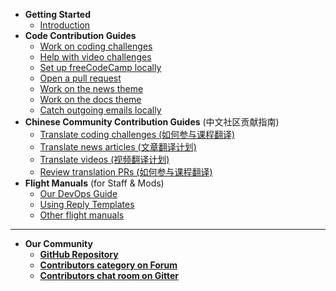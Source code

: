 - **<i class="fad fa-hourglass-start"></i> Getting Started**
  - [Introduction](/index.md 'Contribute to the freeCodeCamp.org Community')
- **<i class="fad fa-code"></i> Code Contribution Guides**
  - [Work on coding challenges](/how-to-work-on-coding-challenges.md)
  - [Help with video challenges](/how-to-help-with-video-challenges.md)
  - [Set up freeCodeCamp locally](/how-to-setup-freecodecamp-locally.md)
  - [Open a pull request](/how-to-open-a-pull-request.md)
  - [Work on the news theme](/how-to-work-on-the-news-theme.md)
  - [Work on the docs theme](/how-to-work-on-the-docs-theme.md)
  - [Catch outgoing emails locally](/how-to-catch-outgoing-emails-locally.md)
- **<i class="fad fa-language"></i> Chinese Community Contribution Guides** (中文社区贡献指南)
  - [Translate coding challenges (如何参与课程翻译)](/chinese-guides/translate-coding-challenges.md)
  - [Translate news articles (文章翻译计划)](/chinese-guides/translate-news-articles.md)
  - [Translate videos (视频翻译计划)](/chinese-guides/translate-videos.md)
  - [Review translation PRs (如何参与课程翻译)](/chinese-guides/review-translation-prs.md)
- **<i class="fad fa-plane-alt"></i> Flight Manuals** (for Staff & Mods)
  - [Our DevOps Guide](/devops.md)
  - [Using Reply Templates](/flight-manuals/using-reply-templates.md)
  - [Other flight manuals](/flight-manuals/)

---

- **<i class="fad fa-user-friends"></i> Our Community**
  - [**<i class="fab fa-github"></i> GitHub Repository**](https://github.com/freecodecamp/freecodecamp)
  - [**<i class="fab fa-discourse"></i> Contributors category on Forum**](https://freecodecamp.org/forum/c/contributors)
  - [**<i class="fab fa-gitter"></i> Contributors chat room on Gitter**](https://gitter.im/FreeCodeCamp/Contributors)
